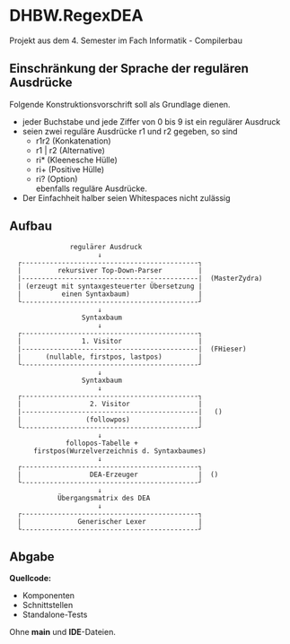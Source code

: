 # DHBW.RegexDEA
Projekt aus dem 4. Semester im Fach Informatik - Compilerbau

## Einschränkung der Sprache der regulären Ausdrücke
Folgende Konstruktionsvorschrift soll als Grundlage dienen.  
 - jeder Buchstabe und jede Ziffer von 0 bis 9 ist ein regulärer Ausdruck
- seien zwei reguläre Ausdrücke r1 und r2 gegeben, so sind
    - r1r2 (Konkatenation)
    - r1 | r2 (Alternative)
    - ri* (Kleenesche Hülle)
    - ri+ (Positive Hülle)
    - ri? (Option)  
    ebenfalls reguläre Ausdrücke.
- Der Einfachheit halber seien Whitespaces nicht zulässig

## Aufbau
```
               regulärer Ausdruck
                      ↓
  ┌--------------------------------------------┐
  |         rekursiver Top-Down-Parser         |
  |--------------------------------------------|  (MasterZydra)
  | (erzeugt mit syntaxgesteuerter Übersetzung |
  |          einen Syntaxbaum)                 |
  └--------------------------------------------┘
                      ↓
                  Syntaxbaum
                      ↓
  ┌--------------------------------------------┐
  |               1. Visitor                   |
  |--------------------------------------------|  (FHieser)
  |      (nullable, firstpos, lastpos)         |
  └--------------------------------------------┘
                      ↓
                  Syntaxbaum
                      ↓
  ┌--------------------------------------------┐
  |                 2. Visitor                 |
  |--------------------------------------------|   ()
  |                (followpos)                 |
  └--------------------------------------------┘
                      ↓
              follopos-Tabelle +
      firstpos(Wurzelverzeichnis d. Syntaxbaumes)
                      ↓
  ┌--------------------------------------------┐
  |                 DEA-Erzeuger               |  ()
  └--------------------------------------------┘
                      ↓
            Übergangsmatrix des DEA
                      ↓
  ┌--------------------------------------------┐
  |              Generischer Lexer             |
  └--------------------------------------------┘
```

## Abgabe
**Quellcode:**
- Komponenten
- Schnittstellen
- Standalone-Tests

Ohne **main** und **IDE**-Dateien.
